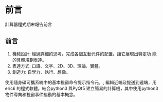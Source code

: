 前言
===

計算器程式期末報告前言

前言
---


1. 機械設計: 經過詳細的思考，完成各個互動元件的配置，讓它展現出特定功
能的具體規劃表達。
2. 表達方式: 口語、文字、2D、3D、理論、實體。
3. 創造力: 自學力、執行、想像。


使用隨身碟可攜系統中的基本視窗命令提示指令元，, 編輯近端及提送到遠端，用
eric6 的程式軟體，結合python3 與PyQt5 建立簡易的計算機，其中使用python3
物件導向和視窗事件驅動的基本概念。
